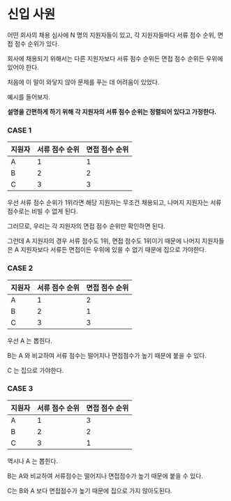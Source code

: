 # 신입 사원

어떤 회사의 채용 심사에 N 명의 지원자들이 있고, 각 지원자들마다 서류 점수 순위, 면접 점수 순위가 있다.

회사에 채용되기 위해서는 다른 지원자보다 서류 점수 순위든 면접 점수 순위든 우위에 있어야 한다.

처음에 이 말이 와닿지 않아 문제를 푸는 데 어려움이 있었다.

예시를 들어보자.

**설명을 간편하게 하기 위해 각 지원자의 서류 점수 순위는 정렬되어 있다고 가정한다.**

### CASE 1

| 지원자 | 서류 점수 순위 | 면접 점수 순위 |
| --- | --- | --- | 
| A | 1 | 1 |  
| B | 2 | 2 |  
| C | 3 | 3 | 

우선 서류 점수 순위가 1위라면 해당 지원자는 무조건 채용되고, 나머지 지원자는 서류 점수로는 비빌 수 없게 된다.

그러므로, 우리는 각 지원자의 면접 점수 순위만 확인하면 된다.

그런데 A 지원자의 경우 서류 점수도 1위, 면접 점수도 1위이기 때문에 나머지 지원자들은 A 지원자보다 서류든 면접이든 우위에 있을 수 없기 때문에 집으로 가야한다.

### CASE 2

| 지원자 | 서류 점수 순위 | 면접 점수 순위 |
| --- | --- | --- | 
| A | 1 | 2 |  
| B | 2 | 1 |  
| C | 3 | 3 | 

우선 A 는 뽑힌다.

B는 A 와 비교하여 서류 점수는 떨어지나 면접점수가 높기 때문에 붙을 수 있다.

C 는 집으로 가야한다.

### CASE 3

| 지원자 | 서류 점수 순위 | 면접 점수 순위 |
| --- | --- | --- | 
| A | 1 | 3 |  
| B | 2 | 2 |  
| C | 3 | 1 |

역시나 A 는 뽑힌다.

B는 A와 비교하여 서류점수는 떨어지나 면접점수가 높기 때문에 붙을 수 있다.

C는 B와 A 보다 면접점수가 높기 때문에 집으로 가지 않아도된다.

